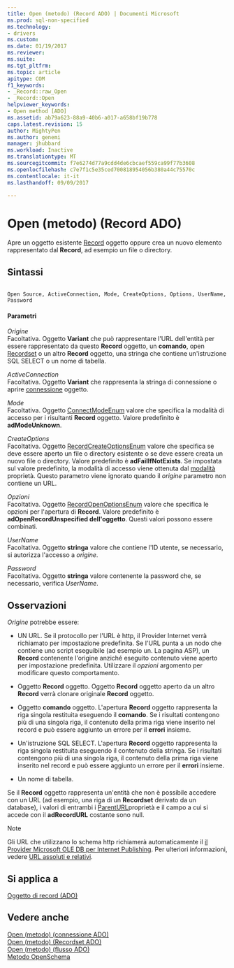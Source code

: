```yaml
---
title: Open (metodo) (Record ADO) | Documenti Microsoft
ms.prod: sql-non-specified
ms.technology:
- drivers
ms.custom: 
ms.date: 01/19/2017
ms.reviewer: 
ms.suite: 
ms.tgt_pltfrm: 
ms.topic: article
apitype: COM
f1_keywords:
- _Record::raw_Open
- _Record::Open
helpviewer_keywords:
- Open method [ADO]
ms.assetid: ab79a623-88a9-40b6-a017-a658bf19b778
caps.latest.revision: 15
author: MightyPen
ms.author: genemi
manager: jhubbard
ms.workload: Inactive
ms.translationtype: MT
ms.sourcegitcommit: f7e6274d77a9cdd4de6cbcaef559ca99f77b3608
ms.openlocfilehash: c7e7f1c5e35ced700818954056b380a44c75570c
ms.contentlocale: it-it
ms.lasthandoff: 09/09/2017

---
```

# <a name="open-method-ado-record"></a>Open (metodo) (Record ADO)
Apre un oggetto esistente [Record](../../../ado/reference/ado-api/record-object-ado.md) oggetto oppure crea un nuovo elemento rappresentato dal **Record**, ad esempio un file o directory.  
  
## <a name="syntax"></a>Sintassi  
  
```  
  
Open Source, ActiveConnection, Mode, CreateOptions, Options, UserName, Password  
```  
  
#### <a name="parameters"></a>Parametri  
 *Origine*  
 Facoltativa. Oggetto **Variant** che può rappresentare l'URL dell'entità per essere rappresentato da questo **Record** oggetto, un **comando**, open [Recordset](../../../ado/reference/ado-api/recordset-object-ado.md) o un altro **Record** oggetto, una stringa che contiene un'istruzione SQL SELECT o un nome di tabella.  
  
 *ActiveConnection*  
 Facoltativa. Oggetto **Variant** che rappresenta la stringa di connessione o aprire [connessione](../../../ado/reference/ado-api/connection-object-ado.md) oggetto.  
  
 *Mode*  
 Facoltativa. Oggetto [ConnectModeEnum](../../../ado/reference/ado-api/connectmodeenum.md) valore che specifica la modalità di accesso per i risultanti **Record** oggetto. Valore predefinito è **adModeUnknown**.  
  
 *CreateOptions*  
 Facoltativa. Oggetto [RecordCreateOptionsEnum](../../../ado/reference/ado-api/recordcreateoptionsenum.md) valore che specifica se deve essere aperto un file o directory esistente o se deve essere creata un nuovo file o directory. Valore predefinito è **adFailIfNotExists**. Se impostata sul valore predefinito, la modalità di accesso viene ottenuta dal [modalità](../../../ado/reference/ado-api/mode-property-ado.md) proprietà. Questo parametro viene ignorato quando il *origine* parametro non contiene un URL.  
  
 *Opzioni*  
 Facoltativa. Oggetto [RecordOpenOptionsEnum](../../../ado/reference/ado-api/recordopenoptionsenum.md) valore che specifica le opzioni per l'apertura di **Record**. Valore predefinito è **adOpenRecordUnspecified dell'oggetto**. Questi valori possono essere combinati.  
  
 *UserName*  
 Facoltativa. Oggetto **stringa** valore che contiene l'ID utente, se necessario, si autorizza l'accesso a *origine*.  
  
 *Password*  
 Facoltativa. Oggetto **stringa** valore contenente la password che, se necessario, verifica *UserName*.  
  
## <a name="remarks"></a>Osservazioni  
 *Origine* potrebbe essere:  
  
-   UN URL. Se il protocollo per l'URL è http, il Provider Internet verrà richiamato per impostazione predefinita. Se l'URL punta a un nodo che contiene uno script eseguibile (ad esempio un. La pagina ASP), un **Record** contenente l'origine anziché eseguito contenuto viene aperto per impostazione predefinita. Utilizzare il *opzioni* argomento per modificare questo comportamento.  
  
-   Oggetto **Record** oggetto. Oggetto **Record** oggetto aperto da un altro **Record** verrà clonare originale **Record** oggetto.  
  
-   Oggetto **comando** oggetto. L'apertura **Record** oggetto rappresenta la riga singola restituita eseguendo il **comando**. Se i risultati contengono più di una singola riga, il contenuto della prima riga viene inserito nel record e può essere aggiunto un errore per il **errori** insieme.  
  
-   Un'istruzione SQL SELECT. L'apertura **Record** oggetto rappresenta la riga singola restituita eseguendo il contenuto della stringa. Se i risultati contengono più di una singola riga, il contenuto della prima riga viene inserito nel record e può essere aggiunto un errore per il **errori** insieme.  
  
-   Un nome di tabella.  
  
 Se il **Record** oggetto rappresenta un'entità che non è possibile accedere con un URL (ad esempio, una riga di un **Recordset** derivato da un database), i valori di entrambi i [ParentURL](../../../ado/reference/ado-api/parenturl-property-ado.md)proprietà e il campo a cui si accede con il **adRecordURL** costante sono null.  
  
> [!NOTE]
>  Gli URL che utilizzano lo schema http richiamerà automaticamente il [il Provider Microsoft OLE DB per Internet Publishing](../../../ado/guide/appendixes/microsoft-ole-db-provider-for-internet-publishing.md). Per ulteriori informazioni, vedere [URL assoluti e relativi](../../../ado/guide/data/absolute-and-relative-urls.md).  
  
## <a name="applies-to"></a>Si applica a  
 [Oggetto di record (ADO)](../../../ado/reference/ado-api/record-object-ado.md)  
  
## <a name="see-also"></a>Vedere anche  
 [Open (metodo) (connessione ADO)](../../../ado/reference/ado-api/open-method-ado-connection.md)   
 [Open (metodo) (Recordset ADO)](../../../ado/reference/ado-api/open-method-ado-recordset.md)   
 [Open (metodo) (flusso ADO)](../../../ado/reference/ado-api/open-method-ado-stream.md)   
 [Metodo OpenSchema](../../../ado/reference/ado-api/openschema-method.md)

